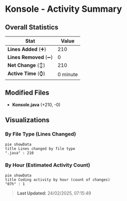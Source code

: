 # Konsole - Activity Summary 

## Overall Statistics

| Stat                   | Value                                                             |
| ---------------------- | ----------------------------------------------------------------- |
| **Lines Added** (➕)   | 210                                          |
| **Lines Removed** (➖) | 0                                        |
| **Net Change** (↕)    | 210                |
| **Active Time** (⌚)   | 0 minute |


## Modified Files
- **Konsole.java** (+210, -0)

## Visualizations

### By File Type (Lines Changed)

```mermaid
pie showData
title Lines changed by file type
".java" : 210
```

### By Hour (Estimated Activity Count)

```mermaid
pie showData
title Coding activity by hour (count of changes)
"07h" : 1
```


> **Last Updated:** 24/02/2025, 07:15:49